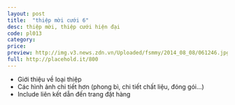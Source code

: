 ```yaml
---
layout: post
title:  "thiệp mời cưới 6"
desc: thiệp mời, thiệp cưới hiện đại
code: pl013
category:
price:
preview: http://img.v3.news.zdn.vn/Uploaded/fsmmy/2014_08_08/061246.jpg
full: http://placehold.it/800
---
```


- Giới thiệu về loại thiệp
- Các hình ảnh chi tiết hơn (phong bì, chi tiết chất liệu, đóng gói...)
- Include liên kết dẫn đến trang đặt hàng
